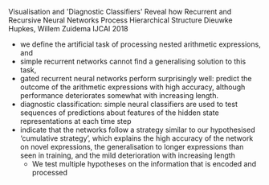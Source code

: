 Visualisation and 'Diagnostic Classifiers' Reveal
  how Recurrent and Recursive Neural Networks Process Hierarchical Structure
Dieuwke Hupkes, Willem Zuidema
IJCAI 2018

* we define the artificial task of processing nested arithmetic expressions, and
* simple recurrent networks cannot find a generalising solution to this task,
* gated recurrent neural networks perform surprisingly well:
  predict the outcome of the arithmetic expressions with high accuracy, although
  performance deteriorates somewhat with increasing length.
* diagnostic classification: simple neural classifiers are used to test
  sequences of predictions about features of the hidden state representations at
  each time step
* indicate that the networks follow a strategy similar to our hypothesised
  ‘cumulative strategy’, which explains the high accuracy of the network on
  novel expressions, the generalisation to longer expressions than seen in
  training, and the mild deterioration with increasing length
  * We test multiple hypotheses on the information that is encoded and processed
